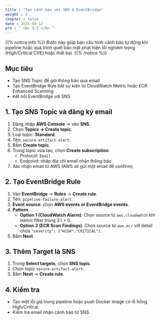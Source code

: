 ```yaml
---
title : "Tạo cảnh báo với SNS & EventBridge"
weight : 2
chapter : false
date : 2025-08-12
pre : " <b> 3.2 </b> "
---
```


{{% notice info %}}
Bước này giúp bạn cấu hình cảnh báo tự động khi pipeline hoặc quá trình quét bảo mật phát hiện lỗi nghiêm trọng (High/Critical CVE) hoặc thất bại.
{{% /notice %}}

## Mục tiêu
- Tạo SNS Topic để gửi thông báo qua email
- Tạo EventBridge Rule bắt sự kiện từ CloudWatch Metric hoặc ECR Enhanced Scanning
- Kết nối EventBridge với SNS

## 1. Tạo SNS Topic và đăng ký email
1. Đăng nhập **AWS Console** → vào **SNS**.
2. Chọn **Topics → Create topic**.
3. Loại topic: **Standard**.
4. Tên: `secure-artifact-alert`.
5. Bấm **Create topic**.
6. Trong topic vừa tạo, chọn **Create subscription**:
   - Protocol: `Email`
   - Endpoint: nhập địa chỉ email nhận thông báo.
7. Xác nhận email từ AWS (AWS sẽ gửi một email để confirm).

## 2. Tạo EventBridge Rule
1. Vào **EventBridge** → **Rules** → **Create rule**.
2. Tên: `pipeline-failure-alert`.
3. **Event source**: chọn **AWS events or EventBridge events**.
4. **Pattern**:
   - **Option 1 (CloudWatch Alarm)**: Chọn source từ `aws.cloudwatch` khi metric filter trong 3.1 > 0.
   - **Option 2 (ECR Scan Findings)**: Chọn source từ `aws.ecr` với detail chứa `"severity": ["HIGH","CRITICAL"]`.
5. Bấm **Next**.

## 3. Thêm Target là SNS
1. Trong **Select targets**, chọn **SNS topic**.
2. Chọn topic `secure-artifact-alert`.
3. Bấm **Next** → **Create rule**.

## 4. Kiểm tra
- Tạo một lỗi giả trong pipeline hoặc push Docker image có lỗ hổng High/Critical.
- Kiểm tra email nhận cảnh báo từ SNS.



